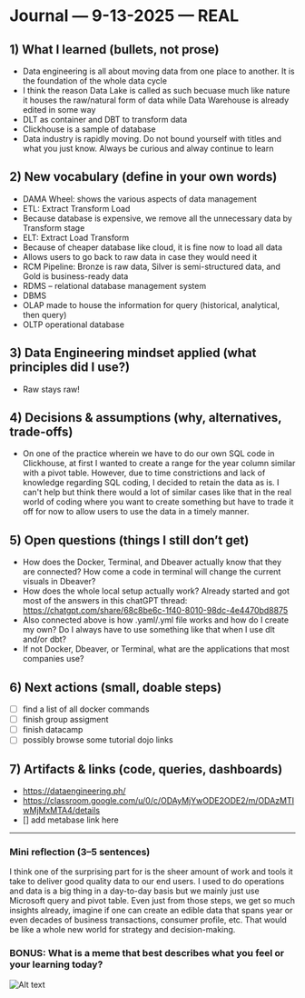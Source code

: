 # Journal — 9-13-2025 — REAL

## 1) What I learned (bullets, not prose)
- Data engineering is all about moving data from one place to another. It is the foundation of the whole data cycle
- I think the reason Data Lake is called as such becuase much like nature it houses the raw/natural form of data while Data Warehouse is already edited in some way
- DLT as container and DBT to transform data
- Clickhouse is a sample of database
- Data industry is rapidly moving. Do not bound yourself with titles and what you just know. Always be curious and alway continue to learn

## 2) New vocabulary (define in your own words)
- DAMA Wheel: shows the various aspects of data management
- ETL: Extract Transform Load
-	Because database is expensive, we remove all the unnecessary data by Transform stage
-	ELT: Extract Load Transform
-	Because of cheaper database like cloud, it is fine now to load all data
-	Allows users to go back to raw data in case they would need it
- RCM Pipeline: Bronze is raw data, Silver is semi-structured data, and Gold is business-ready data
- RDMS – relational database management system
-	DBMS 
-	OLAP made to house the information for query (historical, analytical, then query)
-	OLTP operational database

## 3) Data Engineering mindset applied (what principles did I use?)
- Raw stays raw!

## 4) Decisions & assumptions (why, alternatives, trade-offs)
- On one of the practice wherein we have to do our own SQL code in Clickhouse, at first I wanted to create a range for the year column similar with a pivot table. However, due to time constrictions and lack of knowledge regarding SQL coding, I decided to retain the data as is. I can't help but think there would a lot of similar cases like that in the real world of coding where you want to create something but have to trade it off for now to allow users to use the data in a timely manner.

## 5) Open questions (things I still don’t get)
- How does the Docker, Terminal, and Dbeaver actually know that they are connected? How come a code in terminal will change the current visuals in Dbeaver?
- How does the whole local setup actually work? Already started and got most of the answers in this chatGPT thread: https://chatgpt.com/share/68c8be6c-1f40-8010-98dc-4e4470bd8875
- Also connected above is how .yaml/.yml file works and how do I create my own? Do I always have to use something like that when I use dlt and/or dbt?
- If not Docker, Dbeaver, or Terminal, what are the applications that most companies use?

## 6) Next actions (small, doable steps)
- [ ] find a list of all docker commands
- [ ] finish group assigment
- [ ] finish datacamp
- [ ] possibly browse some tutorial dojo links

## 7) Artifacts & links (code, queries, dashboards)
- https://dataengineering.ph/
- https://classroom.google.com/u/0/c/ODAyMjYwODE2ODE2/m/ODAzMTIwMjMxMTA4/details
- [] add metabase link here

---

### Mini reflection (3–5 sentences)
I think one of the surprising part for is the sheer amount of work and tools it take to deliver good quality data to our end users. I used to do operations and data is a big thing in a day-to-day basis but we mainly just use Microsoft query and pivot table. Even just from those steps, we get so much insights already, imagine if one can create an edible data that spans year or even decades of business transactions, consumer profile, etc. That would be like a whole new world for strategy and decision-making.


### BONUS: What is a meme that best describes what you feel or your learning today?

![Alt text](../assets/BlogBanner9-1708194729796.png.avif)

